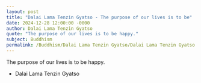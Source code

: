 ```yaml
---
layout: post
title: "Dalai Lama Tenzin Gyatso - The purpose of our lives is to be"
date: 2024-12-28 12:00:00 -0000
author: Dalai Lama Tenzin Gyatso
quote: "The purpose of our lives is to be happy."
subject: Buddhism
permalink: /Buddhism/Dalai Lama Tenzin Gyatso/Dalai Lama Tenzin Gyatso - The purpose of our lives is to be
---
```


The purpose of our lives is to be happy.

- Dalai Lama Tenzin Gyatso
